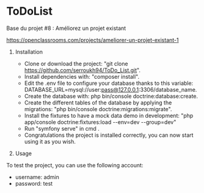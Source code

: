 ToDoList
========

Base du projet #8 : Améliorez un projet existant

https://openclassrooms.com/projects/ameliorer-un-projet-existant-1

 1. Installation

     - Clone or download the project: "git clone https://github.com/serroukh94/ToDo_List.git".
     - Install dependencies with: "composer install".
     - Edit the .env file to configure your database thanks to this variable: DATABASE_URL=mysql://user:pass@127.0.0.1:3306/database_name.
     - Create the database with: php bin/console doctrine:database:create.
     - Create the different tables of the database by applying the migrations: "php bin/console doctrine:migrations:migrate".
     - Install the fixtures to have a mock data demo in development: "php app/console doctrine:fixtures:load --env=dev --group=dev"
     - Run "symfony serve" in cmd .
     - Congratulations the project is installed correctly, you can now start using it as you wish.

 2. Usage

To test the project, you can use the following account:
  - username: admin
  - password: test